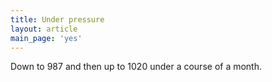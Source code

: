 ```yaml
---
title: Under pressure
layout: article
main_page: 'yes'
---
```


Down to 987 and then up to 1020 under a course of a month.
